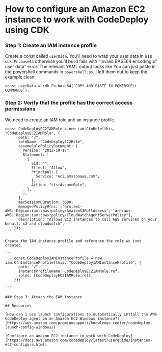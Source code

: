 # How to configure an Amazon EC2 instance to work with CodeDeploy using CDK

### Step 1: Create an IAM instance profile

Create a const called `userData`. You'll need to wrap your user data in use `cdk.Fn.base64` otherwise you'll build fails with "Invalid BASE64 encoding of user data" error. The relevant YAML output looks like
You can just paste in the powershell commands in `powershell.ps`. I left them out to keep the example clean

```
const userData = cdk.Fn.base64(`COPY AND PASTE IN POWERSHELL COMMANDS`);
```

### Step 2: Verify that the profile has the correct access permissions

We need to create an IAM role and an instance profile.

````
const CodeDeployEC2IAMRole = new iam.CfnRole(this, "CodeDeployEC2IAMRole", {
      path: "/",
      roleName: "CodeDeployEC2Role",
      assumeRolePolicyDocument: {
        Version: "2012-10-17",
        Statement: [
          {
            Sid: "",
            Effect: "Allow",
            Principal: {
              Service: "ec2.amazonaws.com",
            },
            Action: "sts:AssumeRole",
          },
        ],
      },
      maxSessionDuration: 3600,
      managedPolicyArns: ["arn:aws-AWS::Region:iam::aws:policy/AmazonS3FullAccess", "arn:aws-AWS::Region:iam::aws:policy/CloudWatchAgentServerPolicy"],
      description: "Allows EC2 instances to call AWS services on your behalf. s3 and cloudwatch",
    });
```

Create the IAM instance profile and reference the role we just created.

```
    const CodeDeployIAMInstanceProfile = new iam.CfnInstanceProfile(this, "CodeDeployIAMInstanceProfile", {
      path: "/",
      instanceProfileName: CodeDeployEC2IAMRole.ref,
      roles: [CodeDeployEC2IAMRole.ref],
    });

```

### Step 3: Attach the IAM instance

## Resources

[How can I use launch configurations to automatically install the AWS CodeDeploy agent on an Amazon EC2 Windows instance?](https://aws.amazon.com/premiumsupport/knowledge-center/codedeploy-launch-config-windows/)

[Configure an Amazon EC2 instance to work with CodeDeploy](https://docs.aws.amazon.com/codedeploy/latest/userguide/instances-ec2-configure.html)
````
